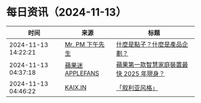 ﻿# 每日资讯（2024-11-13）

|时间|来源|标题|
|---|---|---|
|2024-11-13 14:22:21|[Mr. PM 下午先生](http://mrpm.cc/?feed=rss2)|[什麼是點子？什麼是產品企劃？](https://mrpm.cc/?p=1700)|
|2024-11-13 04:37:18|[蘋果迷 APPLEFANS](https://applefans.today/feed/)|[蘋果第一款智慧家庭裝置最快 2025 年現身？](https://applefans.today/2024-11-apple-home-command-center-rumors/)|
|2024-11-13 04:46:22|[KAIX.IN](https://kaix.in/feed/)|[「叙利亚风格」](https://kaix.in/2024/1113-designer/)|

